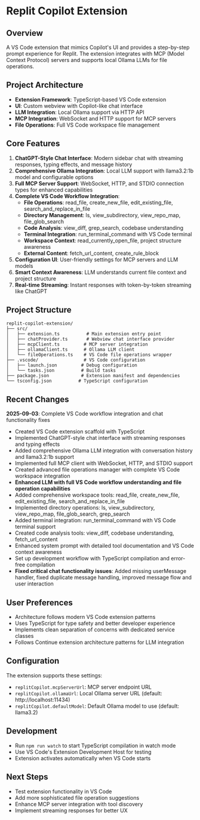 # Replit Copilot Extension

## Overview
A VS Code extension that mimics Copilot's UI and provides a step-by-step prompt experience for Replit. The extension integrates with MCP (Model Context Protocol) servers and supports local Ollama LLMs for file operations.

## Project Architecture
- **Extension Framework**: TypeScript-based VS Code extension
- **UI**: Custom webview with Copilot-like chat interface
- **LLM Integration**: Local Ollama support via HTTP API
- **MCP Integration**: WebSocket and HTTP support for MCP servers
- **File Operations**: Full VS Code workspace file management

## Core Features
1. **ChatGPT-Style Chat Interface**: Modern sidebar chat with streaming responses, typing effects, and message history
2. **Comprehensive Ollama Integration**: Local LLM support with llama3.2:1b model and configurable options
3. **Full MCP Server Support**: WebSocket, HTTP, and STDIO connection types for enhanced capabilities
4. **Complete VS Code Workflow Integration**: 
   - **File Operations**: read_file, create_new_file, edit_existing_file, search_and_replace_in_file
   - **Directory Management**: ls, view_subdirectory, view_repo_map, file_glob_search
   - **Code Analysis**: view_diff, grep_search, codebase understanding
   - **Terminal Integration**: run_terminal_command with VS Code terminal
   - **Workspace Context**: read_currently_open_file, project structure awareness
   - **External Content**: fetch_url_content, create_rule_block
5. **Configuration UI**: User-friendly settings for MCP servers and LLM models
6. **Smart Context Awareness**: LLM understands current file context and project structure
7. **Real-time Streaming**: Instant responses with token-by-token streaming like ChatGPT

## Project Structure
```
replit-copilot-extension/
├── src/
│   ├── extension.ts          # Main extension entry point
│   ├── chatProvider.ts       # Webview chat interface provider
│   ├── mcpClient.ts         # MCP server integration
│   ├── ollamaClient.ts      # Ollama LLM client
│   └── fileOperations.ts    # VS Code file operations wrapper
├── .vscode/                 # VS Code configuration
│   ├── launch.json         # Debug configuration
│   └── tasks.json          # Build tasks
├── package.json            # Extension manifest and dependencies
└── tsconfig.json          # TypeScript configuration
```

## Recent Changes
**2025-09-03**: Complete VS Code workflow integration and chat functionality fixes
- Created VS Code extension scaffold with TypeScript
- Implemented ChatGPT-style chat interface with streaming responses and typing effects
- Added comprehensive Ollama LLM integration with conversation history and llama3.2:1b support
- Implemented full MCP client with WebSocket, HTTP, and STDIO support
- Created advanced file operations manager with complete VS Code workspace integration
- **Enhanced LLM with full VS Code workflow understanding and file operation capabilities**
- Added comprehensive workspace tools: read_file, create_new_file, edit_existing_file, search_and_replace_in_file
- Implemented directory operations: ls, view_subdirectory, view_repo_map, file_glob_search, grep_search
- Added terminal integration: run_terminal_command with VS Code terminal support
- Created code analysis tools: view_diff, codebase understanding, fetch_url_content
- Enhanced system prompt with detailed tool documentation and VS Code context awareness
- Set up development workflow with TypeScript compilation and error-free compilation
- **Fixed critical chat functionality issues**: Added missing userMessage handler, fixed duplicate message handling, improved message flow and user interaction

## User Preferences
- Architecture follows modern VS Code extension patterns
- Uses TypeScript for type safety and better developer experience
- Implements clean separation of concerns with dedicated service classes
- Follows Continue extension architecture patterns for LLM integration

## Configuration
The extension supports these settings:
- `replitCopilot.mcpServerUrl`: MCP server endpoint URL
- `replitCopilot.ollamaUrl`: Local Ollama server URL (default: http://localhost:11434)
- `replitCopilot.defaultModel`: Default Ollama model to use (default: llama3.2)

## Development
- Run `npm run watch` to start TypeScript compilation in watch mode
- Use VS Code's Extension Development Host for testing
- Extension activates automatically when VS Code starts

## Next Steps
- Test extension functionality in VS Code
- Add more sophisticated file operation suggestions
- Enhance MCP server integration with tool discovery
- Implement streaming responses for better UX